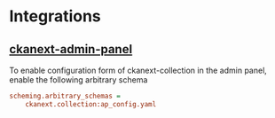 # Integrations

## [ckanext-admin-panel](https://github.com/mutantsan/ckanext-admin-panel)

To enable configuration form of ckanext-collection in the admin panel, enable
the following arbitrary schema

```ini
scheming.arbitrary_schemas =
    ckanext.collection:ap_config.yaml
```
